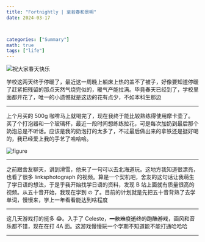 ```yaml
---
title: "Fortnightly | 至若春和景明"
date: 2024-03-17



categories: ["Summary"]
math: true
tags: ["life"]
---
```


![祝大家春天快乐](/assets/images/2024-03-17-fortnightly-2024-03-17/2024-03-17-11-00-40.png)

学校这两天终于停暖了，最近这一周晚上躺床上热的盖不了被子，好像要知道停暖了赶紧把残留的那点天然气烧完似的，暖气产能拉满。毕竟春天已经到了，学校里面都开花了，唯一的小遗憾就是这边的花有点少，不如本科生那边

---

上个月买的 500g 咖啡马上就喝完了，现在我终于能比较熟练得使用摩卡壶了。买了个打泡器和一个玻璃杯，最近一段时间想练练拉花，可是每次加奶到最后那个奶泡总是不听话。应该是我的奶泡打的太多了，不过最后做出来的拿铁还是挺好喝的，我已经爱上我的手艺了哈哈哈。

![figure](\attachments\images\2024-03-17-fortnightly-2024-03-17\make-coffee.gif)

---

之前跟舍友聊天，讲到滑雪，他来了一句可以去北海道玩。这地方我知道很漂亮，也看了很多 linksphotograph 的视频。算是一个契机吧，舍友的这句话让我萌生了学日语的想法，于是乎我开始找学日语的资料，发现 B 站上面就有质量很高的视频。从五十音开始，我现在学到 `の` 了。目前的计划就是先把五十音背熟了去学单词，慢慢来，学上一年看看能达到啥程度

---

这几天游戏打的挺多 :joy:。入手了 Celeste，~~一款难度逝终的跑酷游戏~~，画风和音乐都不错，现在在打 4A 面。这游戏慢慢玩一个学期不知道能不能打通哈哈哈

---
